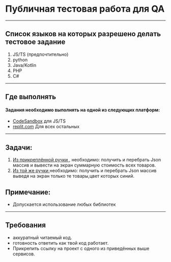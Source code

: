 
# Публичная тестовая работа для QA

-------

## Список языков на которых разрешено делать тестовое задание
1. JS/TS (предпочтительно)
2. python
3. Java/Kotlin
4. PHP
5. С#

-------

## Где выполнять

#### Задания необходимо выполнять на одной из следующих платформ:

- [CodeSandbox](https://codesandbox.io) для JS/TS
- [replit.com](replit.com) Для всех остальных 

-------

## Задачи:

1. [Из прикреплённой ручки ](https://raw.githubusercontent.com/webpractik/test-qa/master/items.json?token=GHSAT0AAAAAAB5H25JEBBQDWJQLQ7V2HOHMZBK3RBA), необходимо: получить и перебрать Json массив и вывести на экран суммарную стоимость всех товаров.
2. [Из той же ручки ](https://raw.githubusercontent.com/webpractik/test-qa/master/items.json?token=GHSAT0AAAAAAB5H25JEBBQDWJQLQ7V2HOHMZBK3RBA) необходимо: получить и перебрать Json массив выведя на экран только те товары,цвет которых синий.

## Примечание:
 - Допускается использование любых библиотек
---

## Требования

- аккуратный читаемый код.
- готовность ответить как твой код работает.
- Прикрепить ссылку на проект с одного из приведённых выше сервисов.
